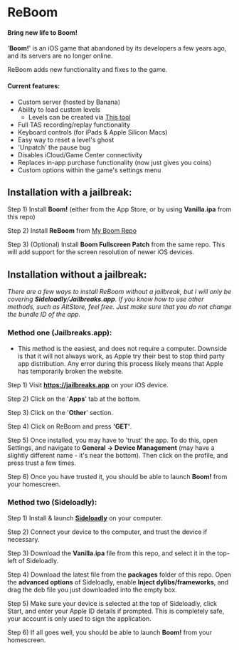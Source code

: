 # ReBoom
#### Bring new life to Boom!

'**Boom!**' is an iOS game that abandoned by its developers a few years ago, and its servers are no longer online.

ReBoom adds new functionality and fixes to the game.

#### Current features:
- Custom server (hosted by Banana)
- Ability to load custom levels
	- Levels can be created via [This tool](https://github.com/lachylegend/Boom-Level-Editor)
- Full TAS recording/replay functionality
- Keyboard controls (for iPads & Apple Silicon Macs)
- Easy way to reset a level's ghost
- 'Unpatch' the pause bug
- Disables iCloud/Game Center connectivity
- Replaces in-app purchase functionality (now just gives you coins)
- Custom options within the game's settings menu

## Installation with a jailbreak:

Step 1) Install **Boom!** (either from the App Store, or by using **Vanilla.ipa** from this repo)

Step 2) Install **ReBoom** from [My Boom Repo](https://boom.icrazeios.com/)

Step 3) (Optional) Install **Boom Fullscreen Patch** from the same repo. This will add support for the screen resolution of newer iOS devices.

## Installation without a jailbreak:

*There are a few ways to install ReBoom without a jailbreak, but I will only be covering **Sideloadly**/**Jailbreaks.app**. If you know how to use other methods, such as AltStore, feel free. Just make sure that you do not change the bundle ID of the app.*

### Method one (Jailbreaks.app):

- This method is the easiest, and does not require a computer. Downside is that it will not always work, as Apple try their best to stop third party app distribution. Any error during this process likely means that Apple has temporarily broken the website.
		
Step 1) Visit **https://jailbreaks.app** on your iOS device.

Step 2) Click on the '**Apps**' tab at the bottom.

Step 3) Click on the '**Other**' section.

Step 4) Click on ReBoom and press **'GET'**.

Step 5) Once installed, you may have to 'trust' the app. To do this, open Settings, and navigate to **General -> Device Management** (may have a slightly different name - it's near the bottom). Then click on the profile, and press trust a few times.

Step 6) Once you have trusted it, you should be able to launch **Boom!** from your homescreen.

### Method two (Sideloadly):

Step 1) Install & launch [**Sideloadly**](https://sideloadly.io/#download) on your computer.

Step 2) Connect your device to the computer, and trust the device if necessary.

Step 3) Download the **Vanilla.ipa** file from this repo, and select it in the top-left of Sideloadly.
    
Step 4) Download the latest file from the **packages** folder of this repo. Open the **advanced options** of Sideloadly, enable **Inject dylibs/frameworks**, and drag the deb file you just downloaded into the empty box.

Step 5) Make sure your device is selected at the top of Sideloadly, click Start, and enter your Apple ID details if prompted. This is completely safe, your account is only used to sign the application.

Step 6) If all goes well, you should be able to launch **Boom!** from your homescreen.